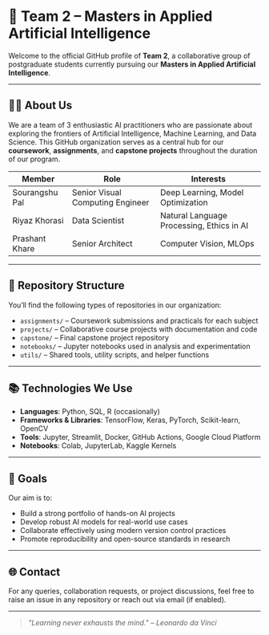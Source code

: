 # 👥 Team 2 – Masters in Applied Artificial Intelligence

Welcome to the official GitHub profile of **Team 2**, a collaborative group of postgraduate students currently pursuing our **Masters in Applied Artificial Intelligence**.

---

## 👩‍🎓 About Us

We are a team of 3 enthusiastic AI practitioners who are passionate about exploring the frontiers of Artificial Intelligence, Machine Learning, and Data Science. This GitHub organization serves as a central hub for our **coursework**, **assignments**, and **capstone projects** throughout the duration of our program.

| Member | Role | Interests |
|--------|------|-----------|
| Sourangshu Pal | Senior Visual Computing Engineer | Deep Learning, Model Optimization |
| Riyaz Khorasi | Data Scientist | Natural Language Processing, Ethics in AI |
| Prashant Khare | Senior Architect | Computer Vision, MLOps |

---

## 📁 Repository Structure

You’ll find the following types of repositories in our organization:

- `assignments/` – Coursework submissions and practicals for each subject
- `projects/` – Collaborative course projects with documentation and code
- `capstone/` – Final capstone project repository
- `notebooks/` – Jupyter notebooks used in analysis and experimentation
- `utils/` – Shared tools, utility scripts, and helper functions

---

## 📚 Technologies We Use

- **Languages**: Python, SQL, R (occasionally)
- **Frameworks & Libraries**: TensorFlow, Keras, PyTorch, Scikit-learn, OpenCV
- **Tools**: Jupyter, Streamlit, Docker, GitHub Actions, Google Cloud Platform
- **Notebooks**: Colab, JupyterLab, Kaggle Kernels

---

## 🎯 Goals

Our aim is to:
- Build a strong portfolio of hands-on AI projects
- Develop robust AI models for real-world use cases
- Collaborate effectively using modern version control practices
- Promote reproducibility and open-source standards in research

---

## 🌐 Contact

For any queries, collaboration requests, or project discussions, feel free to raise an issue in any repository or reach out via email (if enabled).

---

> _"Learning never exhausts the mind." – Leonardo da Vinci_
